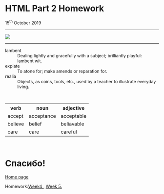 <h1> HTML Part 2 Homework </h1>
15<sup>th</sup> October 2019
<hr>
<img src="https://images.classic-collection.co.uk/content/DataObjects/ProductAttributeGroup/Image/image_13_v15.jpg" >
<hr>
<dl>
  <dt>lambent</dt>
  <dd> Dealing lightly and gracefully with a subject; brilliantly playful: lambent wit. </dd>
  <dt> expiate</dt>
  <dd> To atone for; make amends or reparation for.</dd>
  <dt> realia</dt>
  <dd> Objects, as coins, tools, etc., used by a teacher to illustrate everyday living. </dd>
</dl>
  <br>
  <table>
    <tr> <th> verb </th> <th> noun </th> <th> adjective </th> </tr>
    <tr> <td> accept </td> <td> acceptance </td> <td> acceptable </td> </tr>
    <tr> <td> believe </td> <td> belief </td> <td> beliavable </td> </tr> 
    <tr> <td> care </td> <td> care </td> <td> careful </td> </tr> 
    
  </table>
  <br> 
  <h1 lang="ru"> Спасибо! </h1>
  
   
  <a href="https://galenagenova.github.io/SML5202-galena/">Home page </a>
  <p>
  Homework:<a href="https://galenagenova.github.io/SML5202-galena/page3.html">Week4 </a>, <a href="https://galenagenova.github.io/SML5202-galena/page4.html">Week 5. 
    
  
  



